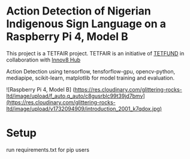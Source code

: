 # Action Detection of Nigerian Indigenous Sign Language on a Raspberry Pi 4, Model B
This project is a TETFAIR project. TETFAIR is an initiative of [TETFUND](https://tetfund.gov.ng) in collaboration with [Innov8 Hub](https://innov8hub.ng)

Action Detection using tensorflow, tensforflow-gpu, opencv-python, mediapipe, scikit-learn, matplotlib for model training and evaluation. 

![Raspberry Pi 4, Model B] (https://res.cloudinary.com/glittering-rocks-ltd/image/upload/f_auto,q_auto/c8gusrblc99t39jd7bmv](https://res.cloudinary.com/glittering-rocks-ltd/image/upload/v1732094909/introduction_2001_k7qdox.jpg)

# Setup 
run requirements.txt for pip users
